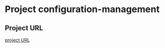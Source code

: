 # Project configuration-management
## Project URL
[project URL](https://github.com/ajaygaddam91/configuration-management)
